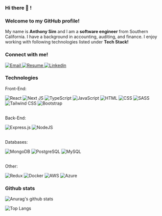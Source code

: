 <!-- ![LinkedIn-Banner](https://user-images.githubusercontent.com/31682285/151724093-4706b65f-d204-4acb-8515-442daa9bb4fa.png) -->

### Hi there 👋 !

### Welcome to my GitHub profile!

<div>
  My name is <strong>Anthony Sim</strong> and I am a <strong>software engineer</strong> from Southern California. I have a  background in accounting, auditing, and finance. I enjoy working with following technologies listed under <strong>Tech Stack!</strong>
</div>

### Connect with me!
 
<div>
  <a target="_blank" href = "mailto: anthonyysim@gmail.com"/>
    <img alt="Email" src="https://img.shields.io/badge/email-%23FF0000.svg?style=for-the-badge&logoColor=white)" />
  </a>
  
  <a target="_blank" href="https://drive.google.com/file/d/1MJ8GeGwLb-0uwPI5lpLQwQM1ilE39goE/view?usp=sharing">
    <img alt="Resume" src="https://img.shields.io/badge/Resume-60B5CC?style=for-the-badge" />
  </a>

  <a target="_blank" href="https://www.linkedin.com/in/sim-anthony/">
    <img alt="Linkedin" src="https://img.shields.io/badge/linkedin-0077B5?logo=linkedin&logoColor=white&style=for-the-badge" />
  </a>
</div>

### Technologies

<div>
  <div>
    <p>Front-End:</p>
      <img alt="React" src="https://img.shields.io/badge/React-61DAFB?logo=react&logoColor=black&style=for-the-badge" />
      <img alt="Next JS" src="https://img.shields.io/badge/nextjs-%23000000.svg?style=for-the-badge&logo=next.js&logoColor=white"/>
      <img alt="TypeScript" src="https://img.shields.io/badge/typescript-%23007ACC.svg?style=for-the-badge&logo=typescript&logoColor=white" />
      <img alt="JavaScript" src="https://img.shields.io/badge/JavaScript-F7DF1E?logo=JavaScript&logoColor=black&style=for-the-badge" />  
      <img alt="HTML" src="https://img.shields.io/badge/HTML-E34F26?logo=html5&logoColor=white&style=for-the-badge" />
      <img alt="CSS" src="https://img.shields.io/badge/CSS-1572B6?logo=css3&logoColor=white&style=for-the-badge" />
      <img alt="SASS" src="https://img.shields.io/badge/SASS-hotpink.svg?style=for-the-badge&logo=SASS&logoColor=white" />
      <img alt="Tailwind CSS" src="https://img.shields.io/badge/tailwindcss-%2338B2AC.svg?style=for-the-badge&logo=tailwind-css&logoColor=white" />
      <img alt="Bootstrap" src="https://img.shields.io/badge/bootstrap-%23563D7C.svg?style=for-the-badge&logo=bootstrap&logoColor=white" />
  </div>
    <br>
  <div>
    <p>Back-End:</p>
      <img alt="Express.js" src="https://img.shields.io/badge/express.js-%23404d59.svg?style=for-the-badge&logo=express&logoColor=%2361DAFB"/>
      <img alt="NodeJS" src="https://img.shields.io/badge/NodeJS-088A51?logo=Node.js&logoColor=white&style=for-the-badge" />
  </div>
    <br>
  <div>
    <p>Databases:</p>
      <img alt="MongoDB" src="https://img.shields.io/badge/MongoDB-47A248?logo=mongodb&logoColor=white&style=for-the-badge" />
      <img alt="PostgreSQL" src="https://img.shields.io/badge/PostgreSQL-336791?logo=postgresql&logoColor=white&style=for-the-badge" />
      <img alt="MySQL" src="https://img.shields.io/badge/mysql-%2300f.svg?style=for-the-badge&logo=mysql&logoColor=white" />
  </div>
    <br>
  <div>
    <p>Other:</p>
      <img alt="Redux" src="https://img.shields.io/badge/redux-%23593d88.svg?style=for-the-badge&logo=redux&logoColor=white"/>
      <img alt="Docker" src="https://img.shields.io/badge/docker-%230db7ed.svg?style=for-the-badge&logo=docker&logoColor=white"/>
      <img alt="AWS" src="https://img.shields.io/badge/AWS-%23FF9900.svg?style=for-the-badge&logo=amazon-aws&logoColor=white"/>
      <img alt="Azure" src="https://img.shields.io/badge/azure-%230072C6.svg?style=for-the-badge&logo=microsoftazure&logoColor=white"/>
  </div>
</div>

### Github stats

![Anurag's github stats](https://github-readme-stats.vercel.app/api?username=anthonysim&count_private=true&show_icons=true&theme=tokyonight)

![Top Langs](https://github-readme-stats.vercel.app/api/top-langs/?username=anthonysim&theme=tokyonight)
